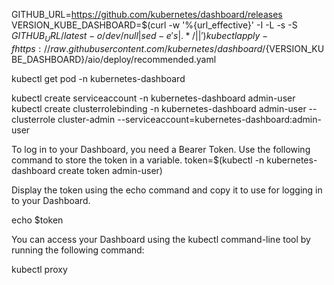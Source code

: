 GITHUB_URL=https://github.com/kubernetes/dashboard/releases
VERSION_KUBE_DASHBOARD=$(curl -w '%{url_effective}' -I -L -s -S ${GITHUB_URL}/latest -o /dev/null | sed -e 's|.*/||')
kubectl apply -f https://raw.githubusercontent.com/kubernetes/dashboard/${VERSION_KUBE_DASHBOARD}/aio/deploy/recommended.yaml


kubectl get pod -n kubernetes-dashboard

kubectl create serviceaccount -n kubernetes-dashboard admin-user
kubectl create clusterrolebinding -n kubernetes-dashboard admin-user --clusterrole cluster-admin --serviceaccount=kubernetes-dashboard:admin-user


To log in to your Dashboard, you need a Bearer Token. Use the following command to store the token in a variable.
token=$(kubectl -n kubernetes-dashboard create token admin-user)


Display the token using the echo command and copy it to use for logging in to your Dashboard.

echo $token


You can access your Dashboard using the kubectl command-line tool by running the following command:

kubectl proxy